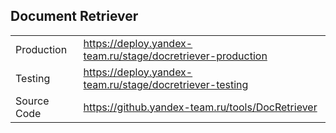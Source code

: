 Document Retriever
---

|    |   |
| ---| ---|
| Production |  https://deploy.yandex-team.ru/stage/docretriever-production   |
| Testing |  https://deploy.yandex-team.ru/stage/docretriever-testing   |
| Source Code |  https://github.yandex-team.ru/tools/DocRetriever   |
